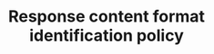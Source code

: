 ﻿---
title: "Response content format identification policy"
toc: true
tag: developers
category: "API Management"
---
